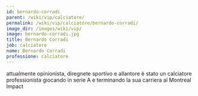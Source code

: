 ```yaml
---
id: bernardo-corradi
parent: /wiki/vip/calciatore/
permalink: /wiki/vip/calciatore/bernardo-corradi/
image_dir: /images/wiki/vip/
image: bernardo-corradi.jpg
title: Bernardo Corradi
job: calciatore
nome: Bernardo Corradi
professione: calciatore
---
```

attualmente opinionista, diregnete sportivo e allantore è stato un calciatore professionista giocando in serie A e terminando la sua carriera al Montreal Impact